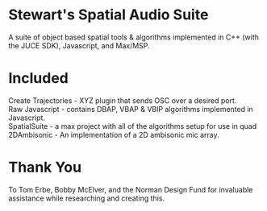 # Stewart's Spatial Audio Suite
A suite of object based spatial tools & algorithms implemented in C++ (with the JUCE SDK), Javascript, and Max/MSP. 

# Included
Create Trajectories - XYZ plugin that sends OSC over a desired port. 
<br>
Raw Javascript - contains DBAP, VBAP & VBIP algorithms implemented in Javascript. 
<br>
SpatialSuite - a max project with all of the algorithms setup for use in quad
<br>
2DAmbisonic - An implementation of a 2D ambisonic mic array. 

# Thank You 
To Tom Erbe, Bobby McElver, and the Norman Design Fund for invaluable assistance while researching and creating this. 
